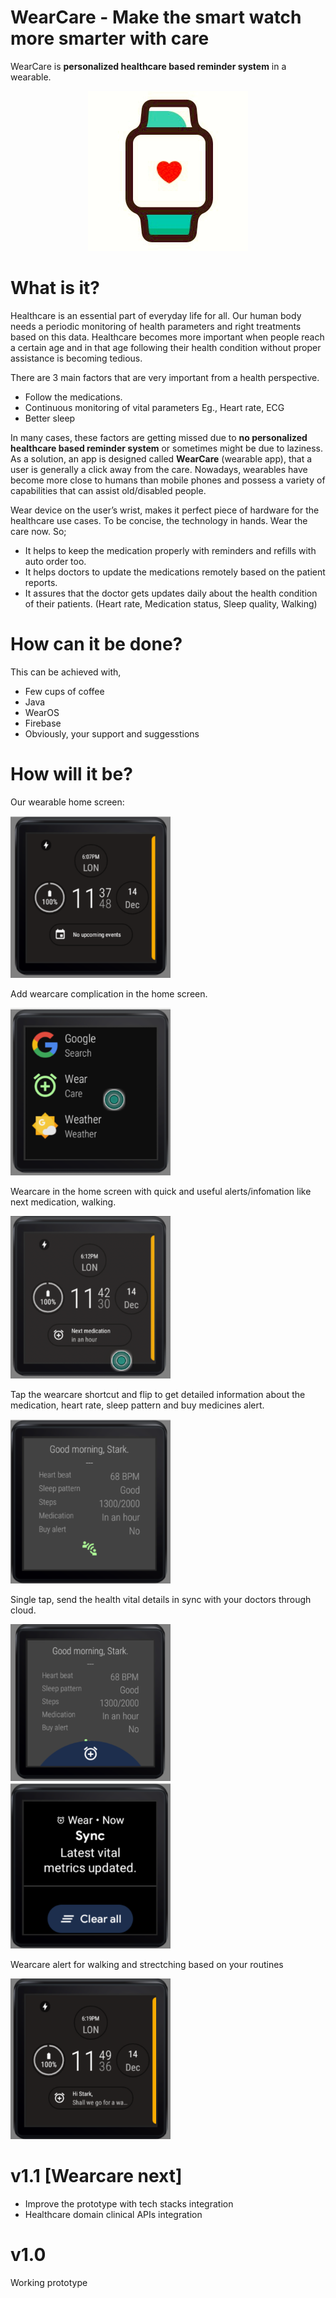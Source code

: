 # WearCare - Make the smart watch more smarter with care
WearCare is **personalized healthcare based reminder system** in a wearable.
<p align="center">
  <img src="https://github.com/sugumarworkspace/wearcare/blob/main/0_wearcare_logo.jpeg" width="256" title="Github Logo">
</p>

# What is it?

Healthcare is an essential part of everyday life for all. Our human body needs a periodic monitoring of health parameters and right treatments based on this data. Healthcare becomes more important when people reach a certain age and in that age following their health condition without proper assistance is becoming tedious.

There are 3 main factors that are very important from a health perspective.
- Follow the medications.
- Continuous monitoring of vital parameters Eg., Heart rate, ECG
- Better sleep

In many cases, these factors are getting missed due to **no personalized healthcare based reminder system** or sometimes might be due to laziness. As a solution, an app is designed called **WearCare** (wearable app), that a user is generally a click away from the care. Nowadays, wearables have become more close to humans than mobile phones and possess a variety of capabilities that can assist old/disabled people. 

Wear device on the user’s wrist, makes it perfect piece of hardware for the healthcare use cases. To be concise, the technology in hands. Wear the care now. So;

- It helps to keep the medication properly with reminders and refills with auto order too.
- It helps doctors to update the medications remotely based on the patient reports.
- It assures that the doctor gets updates daily about the health condition of their patients. (Heart rate, Medication status, Sleep quality, Walking)

# How can it be done?
This can be achieved with,
- Few cups of coffee
- Java
- WearOS
- Firebase
- Obviously, your support and suggesstions

# How will it be?

Our wearable home screen:
<p align="left">
  <img src="https://github.com/sugumarworkspace/wearcare/blob/main/1_home_screen.png" width="256" title="Github Logo">
</p>
Add wearcare complication in the home screen.
<p align="left">
  <img src="https://github.com/sugumarworkspace/wearcare/blob/main/2_wearcare_app.png" width="256" title="Github Logo">
</p>
Wearcare in the home screen with quick and useful alerts/infomation like next medication, walking.
<p align="left">
  <img src="https://github.com/sugumarworkspace/wearcare/blob/main/3_wearcare_in_screen.png" width="256" title="Github Logo">
</p>
Tap the wearcare shortcut and flip to get detailed information about the medication, heart rate, sleep pattern and buy medicines alert. 
<p align="left">
  <img src="https://github.com/sugumarworkspace/wearcare/blob/main/4_wearcare_homescreen.png" width="256" title="Github Logo">
</p>
Single tap, send the health vital details in sync with your doctors through cloud.
<p align="left">
  <img src="https://github.com/sugumarworkspace/wearcare/blob/main/5_wearcare_sync.png" width="256" title="Github Logo">
  <img src="https://github.com/sugumarworkspace/wearcare/blob/main/6_wearcare_sync_success.png" width="256" title="Github Logo">
</p>
Wearcare alert for walking and strectching based on your routines
<p align="left">
  <img src="https://github.com/sugumarworkspace/wearcare/blob/main/7_walk_alert.png" width="256" title="Github Logo">
</p>

# v1.1 [Wearcare next]
- Improve the prototype with tech stacks integration
- Healthcare domain clinical APIs integration

# v1.0
Working prototype
